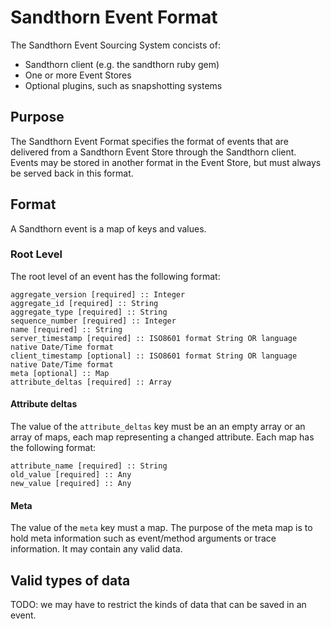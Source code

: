 # Sandthorn Event Format

The Sandthorn Event Sourcing System concists of:

  - Sandthorn client (e.g. the sandthorn ruby gem)
  - One or more Event Stores
  - Optional plugins, such as snapshotting systems

## Purpose

The Sandthorn Event Format specifies the format of events that are delivered from a Sandthorn Event Store through the Sandthorn client.
Events may be stored in another format in the Event Store, but must always be served back in this format.

## Format

A Sandthorn event is a map of keys and values. 

### Root Level

The root level of an event has the following format:

    aggregate_version [required] :: Integer
    aggregate_id [required] :: String
    aggregate_type [required] :: String
    sequence_number [required] :: Integer
    name [required] :: String
    server_timestamp [required] :: ISO8601 format String OR language native Date/Time format
    client_timestamp [optional] :: ISO8601 format String OR language native Date/Time format
    meta [optional] :: Map
    attribute_deltas [required] :: Array

#### Attribute deltas

The value of the `attribute_deltas` key must be an an empty array or an array of maps, each map representing a changed attribute. Each map has the following format:

    attribute_name [required] :: String
    old_value [required] :: Any
    new_value [required] :: Any

#### Meta

The value of the `meta` key must a map. The purpose of the meta map is to hold meta information such as event/method arguments or trace information. It may contain any valid data.

## Valid types of data

TODO: we may have to restrict the kinds of data that can be saved in an event.
